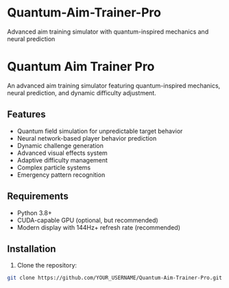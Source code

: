 # Quantum-Aim-Trainer-Pro
Advanced aim training simulator with quantum-inspired mechanics and neural prediction




# Quantum Aim Trainer Pro

An advanced aim training simulator featuring quantum-inspired mechanics, neural prediction, and dynamic difficulty adjustment.

## Features
- Quantum field simulation for unpredictable target behavior
- Neural network-based player behavior prediction
- Dynamic challenge generation
- Advanced visual effects system
- Adaptive difficulty management
- Complex particle systems
- Emergency pattern recognition

## Requirements
- Python 3.8+
- CUDA-capable GPU (optional, but recommended)
- Modern display with 144Hz+ refresh rate (recommended)

## Installation
1. Clone the repository:
```bash
git clone https://github.com/YOUR_USERNAME/Quantum-Aim-Trainer-Pro.git
